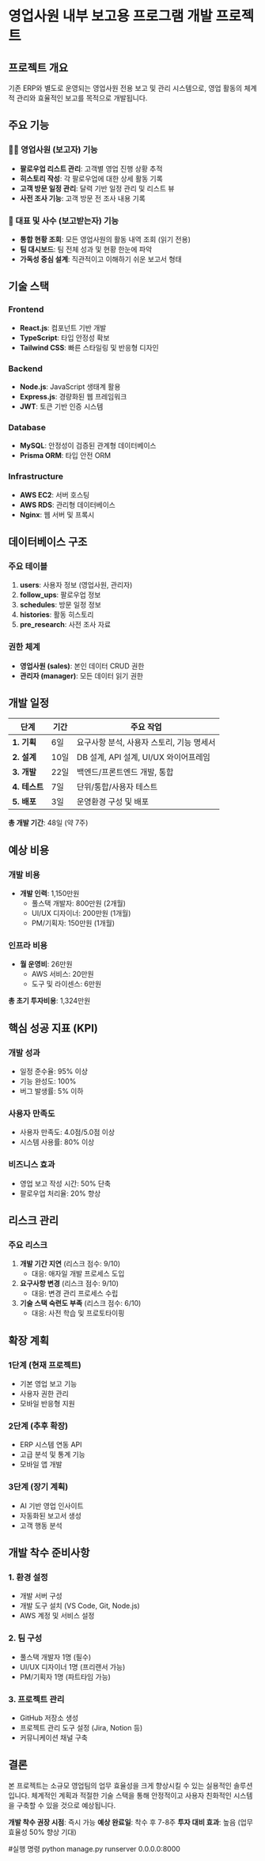 # 영업사원 내부 보고용 프로그램 개발 프로젝트

## 프로젝트 개요
기존 ERP와 별도로 운영되는 영업사원 전용 보고 및 관리 시스템으로, 영업 활동의 체계적 관리와 효율적인 보고를 목적으로 개발됩니다.

## 주요 기능

### 👨‍💼 영업사원 (보고자) 기능
- **팔로우업 리스트 관리**: 고객별 영업 진행 상황 추적
- **히스토리 작성**: 각 팔로우업에 대한 상세 활동 기록
- **고객 방문 일정 관리**: 달력 기반 일정 관리 및 리스트 뷰
- **사전 조사 기능**: 고객 방문 전 조사 내용 기록

### 👔 대표 및 사수 (보고받는자) 기능
- **통합 현황 조회**: 모든 영업사원의 활동 내역 조회 (읽기 전용)
- **팀 대시보드**: 팀 전체 성과 및 현황 한눈에 파악
- **가독성 중심 설계**: 직관적이고 이해하기 쉬운 보고서 형태

## 기술 스택

### Frontend
- **React.js**: 컴포넌트 기반 개발
- **TypeScript**: 타입 안정성 확보
- **Tailwind CSS**: 빠른 스타일링 및 반응형 디자인

### Backend
- **Node.js**: JavaScript 생태계 활용
- **Express.js**: 경량화된 웹 프레임워크
- **JWT**: 토큰 기반 인증 시스템

### Database
- **MySQL**: 안정성이 검증된 관계형 데이터베이스
- **Prisma ORM**: 타입 안전 ORM

### Infrastructure
- **AWS EC2**: 서버 호스팅
- **AWS RDS**: 관리형 데이터베이스
- **Nginx**: 웹 서버 및 프록시

## 데이터베이스 구조

### 주요 테이블
1. **users**: 사용자 정보 (영업사원, 관리자)
2. **follow_ups**: 팔로우업 정보
3. **schedules**: 방문 일정 정보
4. **histories**: 활동 히스토리
5. **pre_research**: 사전 조사 자료

### 권한 체계
- **영업사원 (sales)**: 본인 데이터 CRUD 권한
- **관리자 (manager)**: 모든 데이터 읽기 권한

## 개발 일정

| 단계 | 기간 | 주요 작업 |
|------|------|-----------|
| **1. 기획** | 6일 | 요구사항 분석, 사용자 스토리, 기능 명세서 |
| **2. 설계** | 10일 | DB 설계, API 설계, UI/UX 와이어프레임 |
| **3. 개발** | 22일 | 백엔드/프론트엔드 개발, 통합 |
| **4. 테스트** | 7일 | 단위/통합/사용자 테스트 |
| **5. 배포** | 3일 | 운영환경 구성 및 배포 |

**총 개발 기간**: 48일 (약 7주)

## 예상 비용

### 개발 비용
- **개발 인력**: 1,150만원
  - 풀스택 개발자: 800만원 (2개월)
  - UI/UX 디자이너: 200만원 (1개월)
  - PM/기획자: 150만원 (1개월)

### 인프라 비용
- **월 운영비**: 26만원
  - AWS 서비스: 20만원
  - 도구 및 라이센스: 6만원

**총 초기 투자비용**: 1,324만원

## 핵심 성공 지표 (KPI)

### 개발 성과
- 일정 준수율: 95% 이상
- 기능 완성도: 100%
- 버그 발생률: 5% 이하

### 사용자 만족도
- 사용자 만족도: 4.0점/5.0점 이상
- 시스템 사용률: 80% 이상

### 비즈니스 효과
- 영업 보고 작성 시간: 50% 단축
- 팔로우업 처리율: 20% 향상

## 리스크 관리

### 주요 리스크
1. **개발 기간 지연** (리스크 점수: 9/10)
   - 대응: 애자일 개발 프로세스 도입
2. **요구사항 변경** (리스크 점수: 9/10)
   - 대응: 변경 관리 프로세스 수립
3. **기술 스택 숙련도 부족** (리스크 점수: 6/10)
   - 대응: 사전 학습 및 프로토타이핑

## 확장 계획

### 1단계 (현재 프로젝트)
- 기본 영업 보고 기능
- 사용자 권한 관리
- 모바일 반응형 지원

### 2단계 (추후 확장)
- ERP 시스템 연동 API
- 고급 분석 및 통계 기능
- 모바일 앱 개발

### 3단계 (장기 계획)
- AI 기반 영업 인사이트
- 자동화된 보고서 생성
- 고객 행동 분석

## 개발 착수 준비사항

### 1. 환경 설정
- 개발 서버 구성
- 개발 도구 설치 (VS Code, Git, Node.js)
- AWS 계정 및 서비스 설정

### 2. 팀 구성
- 풀스택 개발자 1명 (필수)
- UI/UX 디자이너 1명 (프리랜서 가능)
- PM/기획자 1명 (파트타임 가능)

### 3. 프로젝트 관리
- GitHub 저장소 생성
- 프로젝트 관리 도구 설정 (Jira, Notion 등)
- 커뮤니케이션 채널 구축

## 결론

본 프로젝트는 소규모 영업팀의 업무 효율성을 크게 향상시킬 수 있는 실용적인 솔루션입니다. 체계적인 계획과 적절한 기술 스택을 통해 안정적이고 사용자 친화적인 시스템을 구축할 수 있을 것으로 예상됩니다.

**개발 착수 권장 시점**: 즉시 가능
**예상 완료일**: 착수 후 7-8주
**투자 대비 효과**: 높음 (업무 효율성 50% 향상 기대)


#실행 명령
python manage.py runserver 0.0.0.0:8000